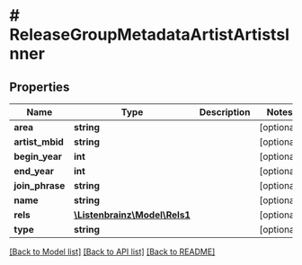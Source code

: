 # # ReleaseGroupMetadataArtistArtistsInner

## Properties

Name | Type | Description | Notes
------------ | ------------- | ------------- | -------------
**area** | **string** |  | [optional]
**artist_mbid** | **string** |  | [optional]
**begin_year** | **int** |  | [optional]
**end_year** | **int** |  | [optional]
**join_phrase** | **string** |  | [optional]
**name** | **string** |  | [optional]
**rels** | [**\Listenbrainz\Model\Rels1**](Rels1.md) |  | [optional]
**type** | **string** |  | [optional]

[[Back to Model list]](../../README.md#models) [[Back to API list]](../../README.md#endpoints) [[Back to README]](../../README.md)
